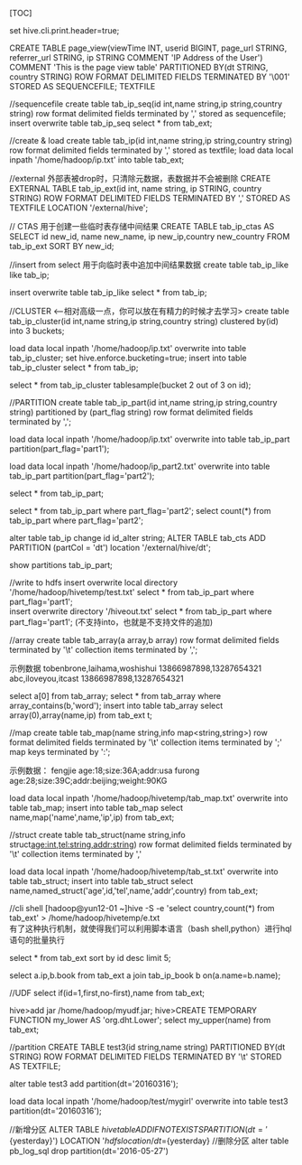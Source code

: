 [TOC]


set hive.cli.print.header=true;

CREATE TABLE page_view(viewTime INT, userid BIGINT,
     page_url STRING, referrer_url STRING,
     ip STRING COMMENT 'IP Address of the User')
 COMMENT 'This is the page view table'
 PARTITIONED BY(dt STRING, country STRING)
 ROW FORMAT DELIMITED
   FIELDS TERMINATED BY '\001'
STORED AS SEQUENCEFILE;   TEXTFILE

//sequencefile
create table tab_ip_seq(id int,name string,ip string,country string) 
    row format delimited
    fields terminated by ','
    stored as sequencefile;
insert overwrite table tab_ip_seq select * from tab_ext;


//create & load
create table tab_ip(id int,name string,ip string,country string) 
    row format delimited
    fields terminated by ','
    stored as textfile;
load data local inpath '/home/hadoop/ip.txt' into table tab_ext;

//external
外部表被drop时，只清除元数据，表数据并不会被删除
CREATE EXTERNAL TABLE tab_ip_ext(id int, name string,
     ip STRING,
     country STRING)
 ROW FORMAT DELIMITED FIELDS TERMINATED BY ','
 STORED AS TEXTFILE
 LOCATION '/external/hive';
 

// CTAS  用于创建一些临时表存储中间结果
CREATE TABLE tab_ip_ctas
   AS
SELECT id new_id, name new_name, ip new_ip,country new_country
FROM tab_ip_ext
SORT BY new_id;


//insert from select   用于向临时表中追加中间结果数据
create table tab_ip_like like tab_ip;

insert overwrite table tab_ip_like
    select * from tab_ip;

//CLUSTER <--相对高级一点，你可以放在有精力的时候才去学习>
create table tab_ip_cluster(id int,name string,ip string,country string)
clustered by(id) into 3 buckets;

load data local inpath '/home/hadoop/ip.txt' overwrite into table tab_ip_cluster;
set hive.enforce.bucketing=true;
insert into table tab_ip_cluster select * from tab_ip;

select * from tab_ip_cluster tablesample(bucket 2 out of 3 on id); 



//PARTITION
create table tab_ip_part(id int,name string,ip string,country string) 
    partitioned by (part_flag string)
    row format delimited fields terminated by ',';
    
load data local inpath '/home/hadoop/ip.txt' overwrite into table tab_ip_part
     partition(part_flag='part1');
    
    
load data local inpath '/home/hadoop/ip_part2.txt' overwrite into table tab_ip_part
     partition(part_flag='part2');

select * from tab_ip_part;

select * from tab_ip_part  where part_flag='part2';
select count(*) from tab_ip_part  where part_flag='part2';


alter table tab_ip change id id_alter string;
ALTER TABLE tab_cts ADD PARTITION (partCol = 'dt') location '/external/hive/dt';

show partitions tab_ip_part;


   
//write to hdfs
insert overwrite local directory '/home/hadoop/hivetemp/test.txt' select * from tab_ip_part where part_flag='part1';    
insert overwrite directory '/hiveout.txt' select * from tab_ip_part where part_flag='part1';
(不支持into，也就是不支持文件的追加)


//array 
create table tab_array(a array<int>,b array<string>)
row format delimited
fields terminated by '\t'
collection items terminated by ',';

示例数据
tobenbrone,laihama,woshishui     13866987898,13287654321
abc,iloveyou,itcast     13866987898,13287654321


select a[0] from tab_array;
select * from tab_array where array_contains(b,'word');
insert into table tab_array select array(0),array(name,ip) from tab_ext t; 

//map
create table tab_map(name string,info map<string,string>)
row format delimited
fields terminated by '\t'
collection items terminated by ';'
map keys terminated by ':';

示例数据：
fengjie			age:18;size:36A;addr:usa
furong	    age:28;size:39C;addr:beijing;weight:90KG


load data local inpath '/home/hadoop/hivetemp/tab_map.txt' overwrite into table tab_map;
insert into table tab_map select name,map('name',name,'ip',ip) from tab_ext; 

//struct
create table tab_struct(name string,info struct<age:int,tel:string,addr:string>)
row format delimited
fields terminated by '\t'
collection items terminated by ','

load data local inpath '/home/hadoop/hivetemp/tab_st.txt' overwrite into table tab_struct;
insert into table tab_struct select name,named_struct('age',id,'tel',name,'addr',country) from tab_ext;




//cli shell
[hadoop@yun12-01 ~]hive -S -e 'select country,count(*) from tab_ext' > /home/hadoop/hivetemp/e.txt  
有了这种执行机制，就使得我们可以利用脚本语言（bash shell,python）进行hql语句的批量执行


select * from tab_ext sort by id desc limit 5;

select a.ip,b.book from tab_ext a join tab_ip_book b on(a.name=b.name);




//UDF
select if(id=1,first,no-first),name from tab_ext;

hive>add jar /home/hadoop/myudf.jar;
hive>CREATE TEMPORARY FUNCTION my_lower AS 'org.dht.Lower';
select my_upper(name) from tab_ext;  

//partition
CREATE TABLE test3(id string,name string)
 PARTITIONED BY(dt STRING)
 ROW FORMAT DELIMITED
 FIELDS TERMINATED BY '\t'
STORED AS TEXTFILE;  

alter table test3 add partition(dt='20160316');

load data local inpath '/home/hadoop/test/mygirl' overwrite into table test3 partition(dt='20160316');

//新增分区
ALTER TABLE ${hivetable} ADD IF NOT EXISTS PARTITION (dt='${yesterday}') LOCATION '${hdfslocation}/dt=${yesterday}
//删除分区
alter table pb_log_sql drop partition(dt='2016-05-27')